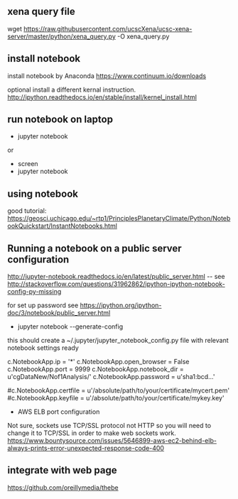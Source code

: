 ## xena query file
wget https://raw.githubusercontent.com/ucscXena/ucsc-xena-server/master/python/xena_query.py -O xena_query.py

## install notebook
install notebook by Anaconda
https://www.continuum.io/downloads

optional install a different kernal instruction.
http://ipython.readthedocs.io/en/stable/install/kernel_install.html

## run notebook on laptop

* jupyter notebook

or

* screen
* jupyter notebook

## using notebook

good tutorial:
https://geosci.uchicago.edu/~rtp1/PrinciplesPlanetaryClimate/Python/NotebookQuickstart/InstantNotebooks.html


## Running a notebook on a public server configuration


http://jupyter-notebook.readthedocs.io/en/latest/public_server.html
-- see http://stackoverflow.com/questions/31962862/ipython-ipython-notebook-config-py-missing

for set up password
see https://ipython.org/ipython-doc/3/notebook/public_server.html

* jupyter notebook --generate-config

this should create a ~/.jupyter/jupyter_notebook_config.py file with relevant notebook settings ready

c.NotebookApp.ip = '*'
c.NotebookApp.open_browser = False
c.NotebookApp.port = 9999
c.NotebookApp.notebook_dir = u'cgDataNew/Nof1Analysis/'
c.NotebookApp.password = u'sha1:bcd...<your hashed password here>'

#c.NotebookApp.certfile = u'/absolute/path/to/your/certificate/mycert.pem'
#c.NotebookApp.keyfile = u'/absolute/path/to/your/certificate/mykey.key'



* AWS ELB port configuration

Not sure, sockets use TCP/SSL protocol not HTTP so you will need to change it to TCP/SSL in order to make web sockets work.
https://www.bountysource.com/issues/5646899-aws-ec2-behind-elb-always-prints-error-unexpected-response-code-400

## integrate with web page

https://github.com/oreillymedia/thebe
